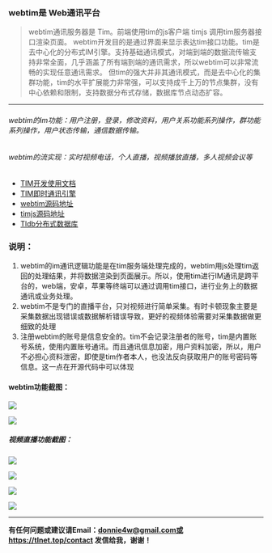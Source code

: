 ### webtim是 Web通讯平台

> webtim通讯服务器是 Tim。前端使用tim的js客户端 timjs 调用tim服务器接口渲染页面。
webtim开发目的是通过界面来显示表达tim接口功能。tim是去中心化的分布式IM引擎。支持基础通讯模式，对端到端的数据流传输支持非常全面，几乎涵盖了所有端到端的通讯需求，所以webtim可以非常流畅的实现任意通讯需求。
但tim的强大并非其通讯模式，而是去中心化的集群功能，tim的水平扩展能力非常强，可以支持成千上万的节点集群，没有中心依赖和限制，支持数据分布式存储，数据库节点动态扩容。

------------

###### webtim的im功能：用户注册，登录，修改资料，用户关系功能系列操作，群功能系列操作，用户状态传输，通信数据传输。

###### webtim的流实现：实时视频电话，个人直播，视频播放直播，多人视频会议等


- [TIM开发使用文档](https://tlnet.top/timdoc "TIM开发使用文档")
- [TIM即时通讯引擎](https://tlnet.top/tim "TIM即时通讯引擎")
- [webtim源码地址](https://github.com/donnie4w/webtim "webtim源码地址")  
- [timjs源码地址](https://github.com/donnie4w/timjs "timjs源码地址")
- [Tldb分布式数据库](https://tlnet.top/tldb "Tldb分布式数据库")

### 说明：

1. webtim的im通讯逻辑功能是在tim服务端处理完成的，webtim用js处理tim返回的处理结果，并将数据渲染到页面展示。所以，使用tim进行IM通讯是跨平台的，web端，安卓，苹果等终端可以通过调用tim接口，进行业务上的数据通讯或业务处理。
2. webtim不是专门的直播平台，只对视频进行简单采集。有时卡顿现象主要是采集数据出现错误或数据解析错误导致，更好的视频体验需要对采集数据做更细致的处理
3. 注册webtim的账号是信息安全的。tim不会记录注册者的账号，tim是内置账号系统，使用内置账号通讯。而且通讯信息加密，用户资料加密，所以，用户不必担心资料泄密，即使是tim作者本人，也没法反向获取用户的账号密码等信息。这一点在开源代码中可以体现


#### webtim功能截图：

![](https://tlnet.top/f/1703486393_30316.jpg)

![](https://tlnet.top/f/1703486409_25438.jpg)

##### 视频直播功能截图：

![](https://tlnet.top/f/1703438539_20027.jpg)

![](https://tlnet.top/f/1703438565_3925.jpg)

![](https://tlnet.top/f/1703438581_16795.jpg)

![](https://tlnet.top/f/1703438603_442.jpg)


------------


**有任何问题或建议请Email：donnie4w@gmail.com或 https://tlnet.top/contact  发信给我，谢谢！**